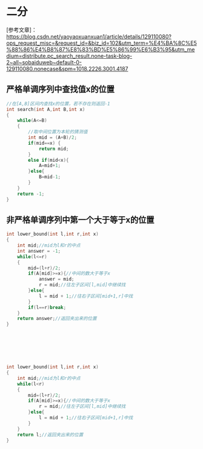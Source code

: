# 二分
[参考文章]：https://blog.csdn.net/yaoyaoxuanxuan1/article/details/129110080?ops_request_misc=&request_id=&biz_id=102&utm_term=%E4%BA%8C%E5%88%86%E4%B8%87%E8%83%BD%E5%86%99%E6%B3%95&utm_medium=distribute.pc_search_result.none-task-blog-2~all~sobaiduweb~default-0-129110080.nonecase&spm=1018.2226.3001.4187

## 严格单调序列中查找值x的位置


```cpp
//在[A,B]区间内查找x的位置，若不存在则返回-1
int search(int A,int B,int x)
{
	while(A<=B)
	{
        //取中间位置为本轮的猜测值
        int mid = (A+B)/2;
        if(mid==x) {
            return mid;
        }
        else if(mid<x){
            A=mid+1;
        }else{
            B=mid-1;
        }
	}
    return -1;
}

```


## 非严格单调序列中第一个大于等于x的位置

```cpp
int lower_bound(int l,int r,int x)
{
    int mid;//mid为l和r的中点
    int answer = -1;
    while(l<=r)
    {
        mid=(l+r)/2;
        if(A[mid]>=x){//中间的数大于等于x
            answer = mid;
            r = mid;//往左子区间[l,mid]中继续找
        }else{
            l = mid + 1;//往右子区间[mid+1,r]中找
        }
        if(l==r)break;
    }
    return answer;//返回夹出来的位置
}







int lower_bound(int l,int r,int x)
{
    int mid;//mid为l和r的中点
    while(l<r)
    {
        mid=(l+r)/2;
        if(A[mid]>=x){//中间的数大于等于x
            r = mid;//往左子区间[l,mid]中继续找
        }else{
            l = mid + 1;//往右子区间[mid+1,r]中找
        }
    }
    return l;//返回夹出来的位置
}


```


